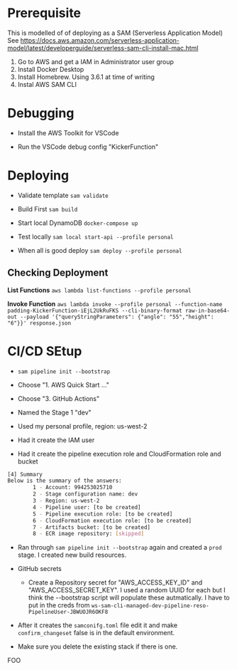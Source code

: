 # Prerequisite

This is modelled of of deploying as a SAM (Serverless Application Model)
See https://docs.aws.amazon.com/serverless-application-model/latest/developerguide/serverless-sam-cli-install-mac.html

1. Go to AWS and get a IAM in Administrator user group
2. Install Docker Desktop
3. Install Homebrew. Using 3.6.1 at time of writing
4. Instal AWS SAM CLI

# Debugging

- Install the AWS Toolkit for VSCode

- Run the VSCode debug config "KickerFunction"

# Deploying

- Validate template `sam validate`

- Build First `sam build`

- Start local DynamoDB `docker-compose up`

- Test locally `sam local start-api --profile personal`

- When all is good deploy `sam deploy --profile personal`

## Checking Deployment

**List Functions**
`aws lambda list-functions --profile personal`

**Invoke Function**
`aws lambda invoke --profile personal --function-name padding-KickerFunction-iEjL2UkRuFKS --cli-binary-format raw-in-base64-out --payload '{"queryStringParameters": {"angle": "55","height": "6"}}' response.json`

# CI/CD SEtup

- `sam pipeline init --bootstrap`

- Choose "1. AWS Quick Start ..."

- Choose "3. GitHub Actions"

- Named the Stage 1 "dev"

- Used my personal profile, region: us-west-2

- Had it create the IAM user

- Had it create the pipeline execution role and CloudFormation role and bucket

```sh
[4] Summary
Below is the summary of the answers:
        1 - Account: 994253025710
        2 - Stage configuration name: dev
        3 - Region: us-west-2
        4 - Pipeline user: [to be created]
        5 - Pipeline execution role: [to be created]
        6 - CloudFormation execution role: [to be created]
        7 - Artifacts bucket: [to be created]
        8 - ECR image repository: [skipped]
```

- Ran through `sam pipeline init --bootstrap` again and created a `prod` stage. I created new build resources.

- GitHub secrets

  - Create a Repository secret for "AWS_ACCESS_KEY_ID" and "AWS_ACCESS_SECRET_KEY". I used a random UUID for each but I think the --bootstrap script will populate these autmatically. I have to put in the creds from `ws-sam-cli-managed-dev-pipeline-reso-PipelineUser-JBWUOJR6OKF8`

- After it creates the `samconifg.toml` file edit it and make `confirm_changeset` false is in the default environment.

- Make sure you delete the existing stack if there is one.

FOO
